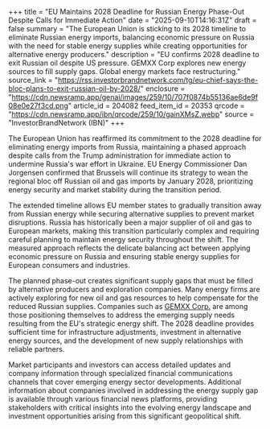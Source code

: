 +++
title = "EU Maintains 2028 Deadline for Russian Energy Phase-Out Despite Calls for Immediate Action"
date = "2025-09-10T14:16:31Z"
draft = false
summary = "The European Union is sticking to its 2028 timeline to eliminate Russian energy imports, balancing economic pressure on Russia with the need for stable energy supplies while creating opportunities for alternative energy producers."
description = "EU confirms 2028 deadline to exit Russian oil despite US pressure. GEMXX Corp explores new energy sources to fill supply gaps. Global energy markets face restructuring."
source_link = "https://rss.investorbrandnetwork.com/tg/eu-chief-says-the-bloc-plans-to-exit-russian-oil-by-2028/"
enclosure = "https://cdn.newsramp.app/genai/images/259/10/707f0874b55136ae6de9f08e0e27f3cd.png"
article_id = 204082
feed_item_id = 20353
qrcode = "https://cdn.newsramp.app/ibn/qrcode/259/10/gainXMsZ.webp"
source = "InvestorBrandNetwork (IBN)"
+++

<p>The European Union has reaffirmed its commitment to the 2028 deadline for eliminating energy imports from Russia, maintaining a phased approach despite calls from the Trump administration for immediate action to undermine Russia's war effort in Ukraine. EU Energy Commissioner Dan Jorgensen confirmed that Brussels will continue its strategy to wean the regional bloc off Russian oil and gas imports by January 2028, prioritizing energy security and market stability during the transition period.</p><p>The extended timeline allows EU member states to gradually transition away from Russian energy while securing alternative supplies to prevent market disruptions. Russia has historically been a major supplier of oil and gas to European markets, making this transition particularly complex and requiring careful planning to maintain energy security throughout the shift. The measured approach reflects the delicate balancing act between applying economic pressure on Russia and ensuring stable energy supplies for European consumers and industries.</p><p>The planned phase-out creates significant supply gaps that must be filled by alternative producers and exploration companies. Many energy firms are actively exploring for new oil and gas resources to help compensate for the reduced Russian supplies. Companies such as <a href="https://gemxx.com" rel="nofollow" target="_blank">GEMXX Corp.</a> are among those positioning themselves to address the emerging supply needs resulting from the EU's strategic energy shift. The 2028 deadline provides sufficient time for infrastructure adjustments, investment in alternative energy sources, and the development of new supply relationships with reliable partners.</p><p>Market participants and investors can access detailed updates and company information through specialized financial communications channels that cover emerging energy sector developments. Additional information about companies involved in addressing the energy supply gap is available through various financial news platforms, providing stakeholders with critical insights into the evolving energy landscape and investment opportunities arising from this significant geopolitical shift.</p>